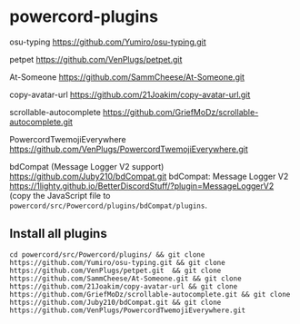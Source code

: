 # powercord-plugins

osu-typing https://github.com/Yumiro/osu-typing.git

petpet https://github.com/VenPlugs/petpet.git

At-Someone https://github.com/SammCheese/At-Someone.git

copy-avatar-url https://github.com/21Joakim/copy-avatar-url.git

scrollable-autocomplete https://github.com/GriefMoDz/scrollable-autocomplete.git

PowercordTwemojiEverywhere https://github.com/VenPlugs/PowercordTwemojiEverywhere.git

bdCompat (Message Logger V2 support) https://github.com/Juby210/bdCompat.git
bdCompat: Message Logger V2 https://1lighty.github.io/BetterDiscordStuff/?plugin=MessageLoggerV2 (copy the JavaScript file to `powercord/src/Powercord/plugins/bdCompat/plugins`.

## Install all plugins
```
cd powercord/src/Powercord/plugins/ && git clone https://github.com/Yumiro/osu-typing.git && git clone https://github.com/VenPlugs/petpet.git  && git clone https://github.com/SammCheese/At-Someone.git && git clone https://github.com/21Joakim/copy-avatar-url && git clone https://github.com/GriefMoDz/scrollable-autocomplete.git && git clone https://github.com/Juby210/bdCompat.git && git clone https://github.com/VenPlugs/PowercordTwemojiEverywhere.git
```
